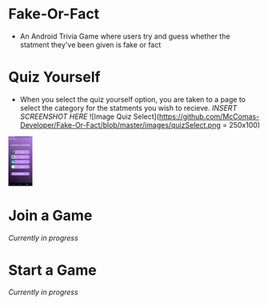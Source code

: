# Fake-Or-Fact

* An Android Trivia Game where users try and guess whether the statment they've been given is fake or fact

# Quiz Yourself
* When you select the quiz yourself option, you are taken to a page to select the category for the statments you wish to recieve. *INSERT SCREENSHOT HERE*
![Image Quiz Select](https://github.com/McComas-Developer/Fake-Or-Fact/blob/master/images/quizSelect.png = 250x100)
<img src="https://github.com/McComas-Developer/Fake-Or-Fact/blob/master/images/quizSelect.png" width="48">

# Join a Game
*Currently in progress*

# Start a Game
*Currently in progress*
